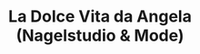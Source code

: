 ---
title: "La Dolce Vita da Angela (Nagelstudio & Mode)"
url: /karlsruhe/la-dolce-vita-da-angela-nagelstudio-und-mode/
shop: Kosmetik
---